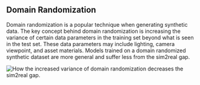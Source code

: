## Domain Randomization

Domain randomization is a popular technique when generating synthetic data. The key concept behind domain randomization is increasing the variance of certain data parameters in the training set beyond what is seen in the test set. These data parameters may include lighting, camera viewpoint, and asset materials. Models trained on a domain randomized synthetic dataset are more general and suffer less from the sim2real gap.

![How the increased variance of domain randomization decreases the sim2real gap.](https://github.com/ZumoLabs/zpy/raw/main/docs/assets/domain_randomization.png)